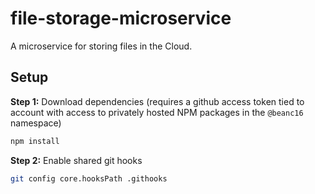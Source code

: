 # file-storage-microservice

A microservice for storing files in the Cloud.


## Setup

**Step 1:** Download dependencies (requires a github access token tied to account with access to privately hosted NPM packages in the `@beanc16` namespace)
```bash
npm install
```

**Step 2:** Enable shared git hooks
```bash
git config core.hooksPath .githooks
```
